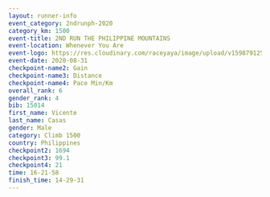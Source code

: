 ```yaml
--- 
layout: runner-info 
event_category: 2ndrunph-2020 
category_km: 1500 
event-title: 2ND RUN THE PHILIPPINE MOUNTAINS 
event-location: Whenever You Are 
event-logo: https://res.cloudinary.com/raceyaya/image/upload/v1598791251/2nd_RUPM_ddesij.jpg 
event-date: 2020-08-31 
checkpoint-name2: Gain 
checkpoint-name3: Distance 
checkpoint-name4: Pace Min/Km 
overall_rank: 6
gender_rank: 4
bib: 15014
first_name: Vicente
last_name: Casas
gender: Male
category: Climb 1500
country: Philippines
checkpoint2: 1694
checkpoint3: 99.1
checkpoint4: 21
time: 16-21-58
finish_time: 14-29-31
--- 
```

